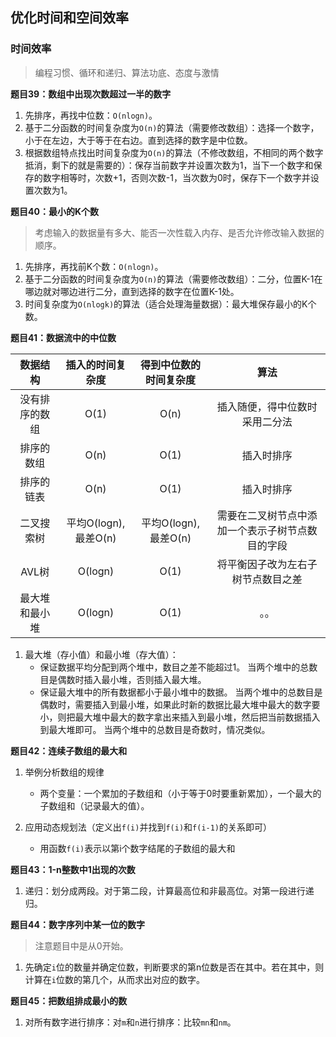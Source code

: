 ## 优化时间和空间效率


### 时间效率

> 编程习惯、循环和递归、算法功底、态度与激情


**题目39：数组中出现次数超过一半的数字**

1. 先排序，再找中位数：`O(nlogn)`。
2. 基于二分函数的时间复杂度为`O(n)`的算法（需要修改数组）：选择一个数字，小于在左边，大于等于在右边。直到选择的数字是中位数。
3. 根据数组特点找出时间复杂度为`O(n)`的算法（不修改数组，不相同的两个数字抵消，剩下的就是需要的）：保存当前数字并设置次数为1，当下一个数字和保存的数字相等时，次数+1，否则次数-1，当次数为0时，保存下一个数字并设置次数为1。


**题目40：最小的K个数**

> 考虑输入的数据量有多大、能否一次性载入内存、是否允许修改输入数据的顺序。

1. 先排序，再找前K个数：`O(nlogn)`。
2. 基于二分函数的时间复杂度为`O(n)`的算法（需要修改数组）：二分，位置K-1在哪边就对哪边进行二分，直到选择的数字在位置K-1处。
3. 时间复杂度为`O(nlogk)`的算法（适合处理海量数据）：最大堆保存最小的K个数。


**题目41：数据流中的中位数**

|数据结构|插入的时间复杂度|得到中位数的时间复杂度|算法|
|:---:|:---:|:---:|:---:|
|没有排序的数组|O(1)|O(n)|插入随便，得中位数时采用二分法|
|排序的数组|O(n)|O(1)|插入时排序|
|排序的链表|O(n)|O(1)|插入时排序|
|二叉搜索树|平均O(logn),最差O(n)|平均O(logn),最差O(n)|需要在二叉树节点中添加一个表示子树节点数目的字段|
|AVL树|O(logn)|O(1)|将平衡因子改为左右子树节点数目之差|
|最大堆和最小堆|O(logn)|O(1)|。。|

1. 最大堆（存小值）和最小堆（存大值）：
    * 保证数据平均分配到两个堆中，数目之差不能超过1。
    当两个堆中的总数目是偶数时插入最小堆，否则插入最大堆。
    * 保证最大堆中的所有数据都小于最小堆中的数据。
    当两个堆中的总数目是偶数时，需要插入到最小堆，如果此时新的数据比最大堆中最大的数字要小，则把最大堆中最大的数字拿出来插入到最小堆，然后把当前数据插入到最大堆即可。
    当两个堆中的总数目是奇数时，情况类似。


**题目42：连续子数组的最大和**

1. 举例分析数组的规律
    * 两个变量：一个累加的子数组和（小于等于0时要重新累加），一个最大的子数组和（记录最大的值）。

2. 应用动态规划法（定义出`f(i)`并找到`f(i)`和`f(i-1)`的关系即可）
    * 用函数`f(i)`表示以第i个数字结尾的子数组的最大和


**题目43：1-n整数中1出现的次数**

1. 递归：划分成两段。对于第二段，计算最高位和非最高位。对第一段进行递归。


**题目44：数字序列中某一位的数字**

> 注意题目中是从0开始。

1. 先确定`i`位的数量并确定位数，判断要求的第n位数是否在其中。若在其中，则计算在`i`位数的第几个，从而求出对应的数字。


**题目45：把数组排成最小的数**

1. 对所有数字进行排序：对`m`和`n`进行排序：比较`mn`和`nm`。


